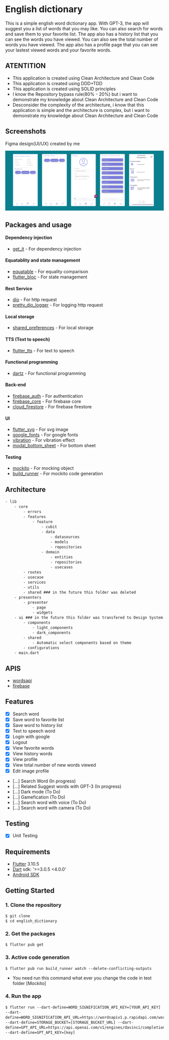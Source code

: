 # English dictionary

This is a simple english word dictionary app. With GPT-3, the app will suggest you a list of words that you may like. You can also search for words and save them to your favorite list. The app also has a history list that you can see the words you have viewed. You can also see the total number of words you have viewed. The app also has a profile page that you can see your lastest viewed words and your favorite words.

<!-- Create Warning text for excessive architecture complexition for Knowledge demonstration and i know to the Repository bypass rule(80% - 20%) -->
## ATENTITION

- This application is created using Clean Architecture and Clean Code
- This application is created using DDD+TDD
- This application is created using SOLID principles
- I know the Repository bypass rule(80% - 20%) but i want to demonstrate my knowledge about Clean Architecture and Clean Code
- Desconsider the complexity of the architecture, i know that this application is simple and the architecture is complex, but i want to demonstrate my knowledge about Clean Architecture and Clean Code





## Screenshots
Figma design(UI/UX) created by me

![Alt Text](images/figma.png)

## Packages and usage

#### Dependency injection
- [get_it](https://pub.dev/packages/get_it) - For dependency injection

#### Equatablity and state management
- [equatable](https://pub.dev/packages/equatable) - For equality comparison
- [flutter_bloc](https://pub.dev/packages/flutter_bloc) - For state management

#### Rest Service
- [dio](https://pub.dev/packages/dio) - For http request
- [pretty_dio_logger](https://pub.dev/packages/pretty_dio_logger) - For logging http request

#### Local storage
- [shared_preferences](https://pub.dev/packages/shared_preferences) - For local storage

#### TTS (Text to speech)
- [flutter_tts](https://pub.dev/packages/flutter_tts) - For text to speech

#### Functional programming
- [dartz](https://pub.dev/packages/dartz) - For functional programming

#### Back-end
- [firebase_auth](https://pub.dev/packages/firebase_auth) - For authentication
- [firebase_core](https://pub.dev/packages/firebase_core) - For firebase core
- [cloud_firestore](https://pub.dev/packages/cloud_firestore) - For firebase firestore

#### UI
- [flutter_svg](https://pub.dev/packages/flutter_svg) - For svg image
- [google_fonts](https://pub.dev/packages/google_fonts) - For google fonts
- [vibration](https://pub.dev/packages/vibration) - For vibration effect
- [modal_bottom_sheet](https://pub.dev/packages/modal_bottom_sheet) - For bottom sheet

#### Testing
- [mockito](https://pub.dev/packages/mockito) - For mocking object
- [build_runner](https://pub.dev/packages/build_runner) - For mockito code generation



## Architecture
    - lib
        - core
            - errors
            - features
                - feature
                    - cubit
                    - data
                        - datasources
                        - models
                        - repositories
                    - domain
                        - entities
                        - repositories
                        - usecases
            - routes
            - usecase
            - services
            - utils
            - shared ### in the future this folder was deleted
        - presenters
            - presenter
                - page
                - widgets
        - ui ### in the future this folder was transfered to Design System
            - components
                - light_components
                - dark_components
            - shared
                - Automatic select components based on theme
            - configurations
        - main.dart
                

## APIS
- [wordsapi](https://www.wordsapi.com/)
- [firebase](https://firebase.google.com/)

## Features
- [X] Search word
- [X] Save word to favorite list
- [X] Save word to history list
- [X] Text to speech word
- [X] Login with google
- [X] Logout
- [X] View favorite words
- [X] View history words
- [X] View profile
- [X] View total number of new words viewed
- [X] Edit image profile
- [...] Search Word (In progress)
- [...] Related Suggest words with GPT-3 (In progress)
- [...] Dark mode (To Do)
- [...] Gamefication (To Do)
- [...] Search word with voice (To Do)
- [...] Search word with camera (To Do)



## Testing
- [X] Unit Testing


## Requirements
- [Flutter](https://flutter.dev/docs/get-started/install) 3.10.5
- [Dart](https://dart.dev/) sdk: '>=3.0.5 <4.0.0'
- [Android SDK](https://developer.android.com/studio)


## Getting Started

### 1. Clone the repository

```shell
$ git clone
$ cd english_dictionary
```

### 2. Get the packages

```shell
$ flutter pub get
```

### 3. Active code generation

```shell
$ flutter pub run build_runner watch --delete-conflicting-outputs
```

- You need run this command what ever you change the code in test folder [Mockito]


### 4. Run the app

```shell
$ flutter run --dart-define=WORD_SIGNIFICATION_API_KEY=[YOUR_API_KEY] --dart-define=WORD_SIGNIFICATION_API_URL=https://wordsapiv1.p.rapidapi.com/words --dart-define=STORAGE_BUCKET=[STORAGE_BUCKET_URL] --dart-define=GPT_API_URL=https://api.openai.com/v1/engines/davinci/completions --dart-define=GPT_API_KEY=[key]
```

